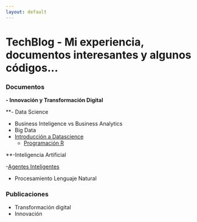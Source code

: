 ```yaml
---
layout: default
---
```


# TechBlog - Mi experiencia, documentos interesantes y algunos códigos...

### Documentos

**- Innovación y Transformación Digital**



**- Data Science

 - Business Inteligence vs Business Analytics
 - Big Data
 - [Introducción a Datascience](./Intro_Datascience.html) 
    - [Programación R](https://github.com/Mpozoc/Tecnologia/tree/master/Programación_R)

**-Inteligencia Artificial 

  -[Agentes Inteligentes](https://github.com/Mpozoc/Tecnologia/tree/master/Agentes%20Inteligentes)
  - Procesamiento Lenguaje Natural

### Publicaciones
- Transformación digital
- Innovación










